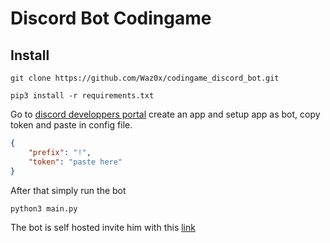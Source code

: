# Discord Bot Codingame

## Install
``git clone https://github.com/Waz0x/codingame_discord_bot.git``

``pip3 install -r requirements.txt``

Go to [discord developpers portal](https://discord.com/developers/applications) create an app and setup app as bot, copy token and paste in config file.

```json
{
    "prefix": "!",
    "token": "paste here"
}
```

After that simply run the bot

``python3 main.py``

The bot is self hosted invite him with this [link](https://discord.com/api/oauth2/authorize?client_id=866601410237038592&permissions=84992&redirect_uri=http%3A%2F%2F51.91.255.204%2Fauth%2Fdiscord%2Fcallback&scope=bot)
